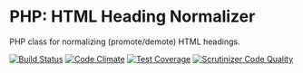 # PHP: HTML Heading Normalizer
PHP class for normalizing (promote/demote) HTML headings.

[![Build Status](https://travis-ci.org/vikpe/php-html-heading-normalizer.svg?branch=master)](https://travis-ci.org/vikpe/php-html-heading-normalizer)
[![Code Climate](https://codeclimate.com/github/vikpe/php-html-heading-normalizer/badges/gpa.svg)](https://codeclimate.com/github/vikpe/php-html-heading-normalizer)
[![Test Coverage](https://codeclimate.com/github/vikpe/php-html-heading-normalizer/badges/coverage.svg)](https://codeclimate.com/github/vikpe/php-html-heading-normalizer/coverage)
[![Scrutinizer Code Quality](https://scrutinizer-ci.com/g/vikpe/php-html-heading-normalizer/badges/quality-score.png?b=master)](https://scrutinizer-ci.com/g/vikpe/php-html-heading-normalizer/?branch=master)
